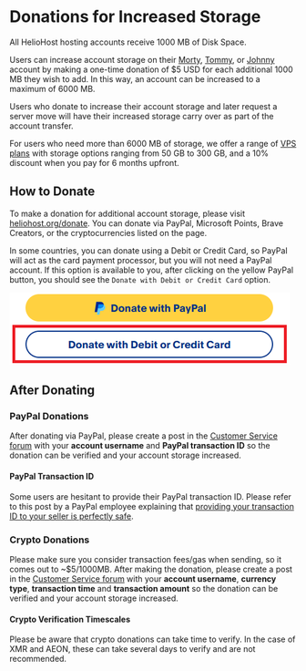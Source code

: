 # Donations for Increased Storage

All HelioHost hosting accounts receive 1000 MB of Disk Space.

Users can increase account storage on their [Morty](servers/virtual/morty.md), [Tommy](servers/virtual/tommy.md), or [Johnny](servers/virtual/johnny.md) account by making a one-time donation of $5 USD for each additional 1000 MB they wish to add. In this way, an account can be increased to a maximum of 6000 MB.

Users who donate to increase their account storage and later request a server move will have their increased storage carry over as part of the account transfer.

For users who need more than 6000 MB of storage, we offer a range of [VPS plans](https://heliohost.org/vps/) with storage options ranging from 50 GB to 300 GB, and a 10% discount when you pay for 6 months upfront.

## How to Donate

To make a donation for additional account storage, please visit [heliohost.org/donate](https://heliohost.org/donate/). You can donate via PayPal, Microsoft Points, Brave Creators, or the  cryptocurrencies listed on the page.

In some countries, you can donate using a Debit or Credit Card, so PayPal will act as the card payment processor, but you will not need a PayPal account. If this option is available to you, after clicking on the yellow PayPal button, you should see the `Donate with Debit or Credit Card` option.

![](../.gitbook/assets/donate-debit-credit-card.png)

## After Donating

### PayPal Donations

After donating via PayPal, please create a post in the [Customer Service forum](https://helionet.org/index/forum/45-customer-service/?do=add) with your **account username** and **PayPal transaction ID** so the donation can be verified and your account storage increased.

#### PayPal Transaction ID

Some users are hesitant to provide their PayPal transaction ID. Please refer to this post by a PayPal employee explaining that [providing your transaction ID to your seller is perfectly safe](https://www.paypal-community.com/t5/Refunds-and-cancellations/OK-TO-RELEASE-PAYPAL-TRANSACTION-ID-NUMBER/td-p/719651). 

### Crypto Donations

Please make sure you consider transaction fees/gas when sending, so it comes out to ~$5/1000MB. After making the donation, please create a post in the [Customer Service forum](https://helionet.org/index/forum/45-customer-service/?do=add) with your **account username**, **currency type**, **transaction time** and **transaction amount** so the donation can be verified and your account storage increased.

#### Crypto Verification Timescales

Please be aware that crypto donations can take time to verify. In the case of XMR and AEON, these can take several days to verify and are not recommended.